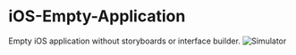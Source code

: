 # iOS-Empty-Application
Empty iOS application without storyboards or interface builder.
![Simulator](https://www.dropbox.com/s/s1jeo6vwmrip5np/Screenshot%202015-02-03%2011.15.55.png)
